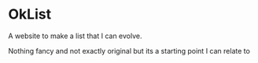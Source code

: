 # OkList
A website to make a list that I can evolve.

Nothing fancy and not exactly original but its a starting point I can relate to
